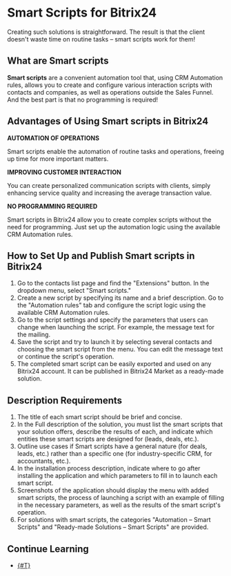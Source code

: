 # Smart Scripts for Bitrix24

Creating such solutions is straightforward. The result is that the client doesn't waste time on routine tasks – smart scripts work for them!

## What are Smart scripts

**Smart scripts** are a convenient automation tool that, using CRM Automation rules, allows you to create and configure various interaction scripts with contacts and companies, as well as operations outside the Sales Funnel. And the best part is that no programming is required!

## Advantages of Using Smart scripts in Bitrix24

**AUTOMATION OF OPERATIONS**

Smart scripts enable the automation of routine tasks and operations, freeing up time for more important matters.

**IMPROVING CUSTOMER INTERACTION**

You can create personalized communication scripts with clients, simply enhancing service quality and increasing the average transaction value.

**NO PROGRAMMING REQUIRED**

Smart scripts in Bitrix24 allow you to create complex scripts without the need for programming. Just set up the automation logic using the available CRM Automation rules.

## How to Set Up and Publish Smart scripts in Bitrix24

1. Go to the contacts list page and find the "Extensions" button. In the dropdown menu, select "Smart scripts."
2. Create a new script by specifying its name and a brief description. Go to the "Automation rules" tab and configure the script logic using the available CRM Automation rules.
3. Go to the script settings and specify the parameters that users can change when launching the script. For example, the message text for the mailing.
4. Save the script and try to launch it by selecting several contacts and choosing the smart script from the menu. You can edit the message text or continue the script's operation.
5. The completed smart script can be easily exported and used on any Bitrix24 account. It can be published in Bitrix24 Market as a ready-made solution.

## Description Requirements

1. The title of each smart script should be brief and concise.
2. In the Full description of the solution, you must list the smart scripts that your solution offers, describe the results of each, and indicate which entities these smart scripts are designed for (leads, deals, etc.).
3. Outline use cases if Smart scripts have a general nature (for deals, leads, etc.) rather than a specific one (for industry-specific CRM, for accountants, etc.).
4. In the installation process description, indicate where to go after installing the application and which parameters to fill in to launch each smart script.
5. Screenshots of the application should display the menu with added smart scripts, the process of launching a script with an example of filling in the necessary parameters, as well as the results of the smart script's operation.
6. For solutions with smart scripts, the categories "Automation – Smart Scripts" and "Ready-made Solutions – Smart Scripts" are provided.

## Continue Learning

- [{#T}](common-requirements.md)